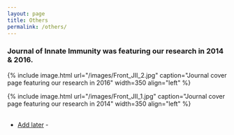 ```yaml
---
layout: page
title: Others
permalink: /others/
---
```

### Journal of Innate Immunity was featuring our research in 2014 & 2016.
{% include image.html url="/images/Front_JII_2.jpg" caption="Journal cover page featuring our research in 2016" width=350 align="left" %}

{% include image.html url="/images/Front_JII_1.jpg" caption="Journal cover page featuring our research in 2014" width=350 align="left" %} <br><br>



<ul>
	<li><a href="Add later">Add later</a> - </li>
</ul>
